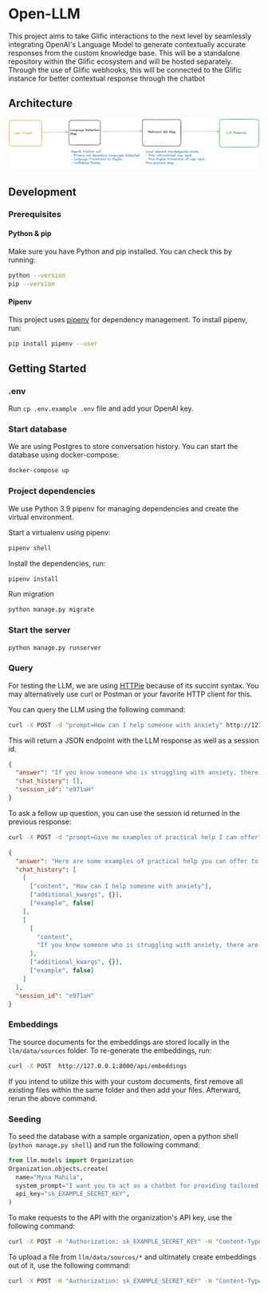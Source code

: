 # Open-LLM

This project aims to take Glific interactions to the next level by seamlessly integrating OpenAI's Language Model to generate contextually accurate responses from the custom knowledge base. This will be a standalone repository within the Glific ecosystem and will be hosted separately. Through the use of Glific webhooks, this will be connected to the Glific instance for better contextual response through the chatbot

## Architecture

![Diagram of overall chain](diagram-of-overall-chain.png)

## Development

### Prerequisites

#### Python & pip

Make sure you have Python and pip installed. You can check this by running:

```bash
python --version
pip --version
```

#### Pipenv

This project uses [pipenv](https://pipenv.pypa.io/en/latest/) for dependency management. To install pipenv, run:

```bash
pip install pipenv --user
```

## Getting Started

### .env

Run `cp .env.example .env` file and add your OpenAI key.

### Start database

We are using Postgres to store conversation history. You can start the database using docker-compose:

```bash
docker-compose up
```

### Project dependencies

We use Python 3.9 pipenv for managing dependencies and create the virtual environment.

Start a virtualenv using pipenv:

```bash
pipenv shell
```

Install the dependencies, run:

```bash
pipenv install
```

Run migration

```bash
python manage.py migrate
```

### Start the server

```bash
python manage.py runserver
```

### Query

For testing the LLM, we are using [HTTPie](https://httpie.io) because of its succint syntax. You may alternatively use curl or Postman or your favorite HTTP client for this.

You can query the LLM using the following command:

```bash
curl -X POST -d "prompt=How can I help someone with anxiety" http://127.0.0.1:8000/api/chat
```

This will return a JSON endpoint with the LLM response as well as a session id.

```json
{
  "answer": "If you know someone who is struggling with anxiety, there are several ways you can help:\n\n1. Express concern: Reach out to them and provide support by simply listening to what they have to say. Let them know they can come to you when they feel anxious and that you would like to be there for them.\n\n2. Know what is not helpful: It is important to understand that continuing to say \"don't worry about that because...\" is not actually helping, even if your friend or loved one thinks it is. Avoid forcing activities that you think might be helpful for them.\n\n3. Ask them: Don't assume things. Ask the person what they need and act accordingly. Make them feel that you are there for them and their needs.\n\n4. Listen non-judgmentally: If the person isn't in a crisis, ask how they're feeling and how long they've been feeling that way. Be patient and engaged while they speak. Ask clarifying questions and show that you care.\n\n5. Provide practical help: Offer your loved one practical assistance with tasks like getting groceries, cleaning, or household chores. Be careful not to take over or encourage dependency.\n\n6. Educate yourself: Understanding what helps anxiety takes time and effort. Make yourself aware of what anxiety is so that you don't provide any wrong information or invalid help.\n\nRemember, it's important to be supportive, patient, and understanding. Encourage them to seek professional help if needed.",
  "chat_history": [],
  "session_id": "e971aH"
}
```

To ask a fellow up question, you can use the session id returned in the previous response:

```bash
curl -X POST -d "prompt=Give me examples of practical help I can offer" session_id="e971aH" http://127.0.0.1:8000/api/chat
```

```json
{
  "answer": "Here are some examples of practical help you can offer to someone:\n\n1. Offer to run errands or help with household tasks, like getting groceries, cleaning, or cooking.\n2. Provide transportation to appointments or offer to accompany them to medical or therapy appointments.\n3. Help with childcare or offer to babysit so they can have some time for themselves.\n4. Assist with paperwork or administrative tasks, such as filling out forms or organizing documents.\n5. Offer to help with technology-related issues, like setting up a new device or troubleshooting computer problems.\n6. Provide emotional support by being a good listener and offering a shoulder to lean on.\n7. Help them research and connect with local resources or support groups that may be beneficial to their situation.\n8. Offer to help with financial matters, such as budgeting or finding ways to save money.\n9. Assist in finding educational opportunities or job training programs to enhance their skills and improve their employment prospects.\n10. Help them explore and engage in activities that promote self-care and well-being, such as exercising together, practicing mindfulness, or participating in a hobby they enjoy.\n\nRemember, it's important to ask the person what they specifically need and respect their boundaries. Everyone's situation is unique, so offering tailored support can make a meaningful difference.",
  "chat_history": [
    [
      ["content", "How can I help someone with anxiety"],
      ["additional_kwargs", {}],
      ["example", false]
    ],
    [
      [
        "content",
        "If you know someone who is struggling with anxiety, there are several ways you can help:\n\n1. Express concern: Reach out to them and provide support by simply listening to what they have to say. Let them know they can come to you when they feel anxious and that you would like to be there for them.\n\n2. Know what is not helpful: It is important to understand that continuing to say \"don't worry about that because...\" is not actually helping, even if your friend or loved one thinks it is. Avoid forcing activities that you think might be helpful for them.\n\n3. Ask them: Don't assume things. Ask the person what they need and act accordingly. Make them feel that you are there for them and their needs.\n\n4. Listen non-judgmentally: If the person isn't in a crisis, ask how they're feeling and how long they've been feeling that way. Be patient and engaged while they speak. Ask clarifying questions and show that you care.\n\n5. Provide practical help: Offer your loved one practical assistance with tasks like getting groceries, cleaning, or household chores. Be careful not to take over or encourage dependency.\n\n6. Educate yourself: Understanding what helps anxiety takes time and effort. Make yourself aware of what anxiety is so that you don't provide any wrong information or invalid help.\n\nRemember, it's important to be supportive, patient, and understanding. Encourage them to seek professional help if needed."
      ],
      ["additional_kwargs", {}],
      ["example", false]
    ]
  ],
  "session_id": "e971aH"
}
```

### Embeddings

The source documents for the embeddings are stored locally in the `llm/data/sources` folder. To re-generate the embeddings, run:

```bash
curl -X POST  http://127.0.0.1:8000/api/embeddings
```

If you intend to utilize this with your custom documents, first remove all existing files within the same folder and then add your files. Afterward, rerun the above command.

### Seeding

To seed the database with a sample organization, open a python shell (`python manage.py shell`) and run the following command:

```python
from llm.models import Organization
Organization.objects.create(
  name="Myna Mahila",
  system_prompt="I want you to act as a chatbot for providing tailored sexual and reproductive health advice to women in India. You represent an organization called The Myna Mahila Foundation (mynamahila.com), an Indian organization which empowers women by encouraging discussion of taboo subjects such as menstruation, and by setting up workshops to produce low-cost sanitary protection to enable girls to stay in school. In India, majority of girls report not knowing about menstruation before their first period. This is because of limited access to unbiased information due to stigma, discrimination, and lack of resources. The information you provide needs to be non-judgmental, confidential, accurate, and tailored to those living in urban slums. Your response should be in the same language as the user's input.",
  api_key="sk_EXAMPLE_SECRET_KEY",
)
```

To make requests to the API with the organization's API key, use the following command:

```bash
curl -X POST -H "Authorization: sk_EXAMPLE_SECRET_KEY" -H "Content-Type: application/json" -d '{"system_prompt":"You are a chatbot that formats your responses as poetry."}' http://localhost:8000/api/system_prompt
```

To upload a file from `llm/data/sources/*` and ultimately create embeddings out of it, use the following command:

```bash
curl -X POST -H "Authorization: sk_EXAMPLE_SECRET_KEY" -H "Content-Type: multipart/form-data" -F "file=@llm/data/sources/ANXIETY.docx.pdf" http://localhost:8000/api/upload
```
